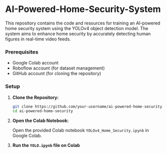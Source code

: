 ﻿# AI-Powered-Home-Security-System

This repository contains the code and resources for training an AI-powered home security system using the YOLOv4 object detection model. The system aims to enhance home security by accurately detecting human figures in real-time video feeds.

### Prerequisites

- Google Colab account
- Roboflow account (for dataset management)
- GitHub account (for cloning the repository)

### Setup

1. **Clone the Repository:**

   ```bash
   git clone https://github.com/your-username/ai-powered-home-security.git
   cd ai-powered-home-security
   ```
2. **Open the Colab Notebook:**

   Open the provided Colab notebook `YOLOv4_Home_Security.ipynb` in Google Colab.

3. **Run the `YOLO.ipynb` file on Colab**
